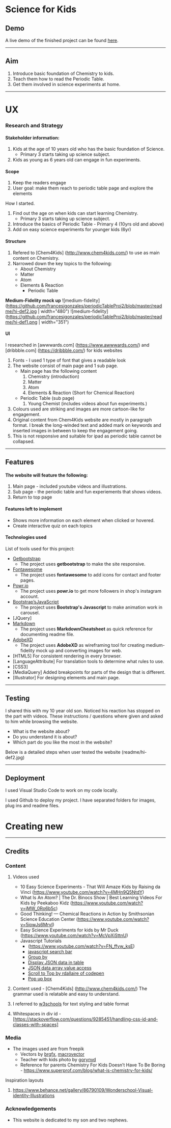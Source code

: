 # Science for Kids

## Demo

A live demo of the finished project can be found [here](https://francesjgonzales.github.io/periodicTableProj2/).

---

## Aim

1. Introduce basic foundation of Chemistry to kids.
2. Teach them how to read the Periodic Table.
3. Get them involved in science experiments at home.

---

# UX

### Research and Strategy

#### Stakeholder information:

1. Kids at the age of 10 years old who has the basic foundation of Science.
   - Primary 3 starts taking up science subject.
2. Kids as young as 6 years old can engage in fun experiments.

#### Scope

1. Keep the readers engage
2. User goal: make them reach to periodic table page and explore the elements

How I started.

1. Find out the age on when kids can start learning Chemistry.
   - Primary 3 starts taking up science subject.
2. Introduce the basics of Periodic Table - Primary 4 (10yrs old and above)
3. Add on easy science experiments for younger kids (6yr)

#### Structure

1. Refered to [Chem4Kids] (http://www.chem4kids.com/) to use as main content on Chemistry.
2. Narrowed down the key topics to the following:
   - About Chemistry
   - Matter
   - Atom
   - Elements & Reaction
     - Periodic Table

**Medium-Fidelity mock up**
![medium-fidelity](https://github.com/francesjgonzales/periodicTableProj2/blob/master/readme/hi-def2.jpg | width="480")
![medium-fidelity](https://github.com/francesjgonzales/periodicTableProj2/blob/master/readme/hi-def1.png | width="351")

#### UI

I researched in [awwwards.com] (https://www.awwwards.com/) and [dribbble.com] (https://dribbble.com/) for kids websites

1. Fonts - I used 1 type of font that gives a readable look
2. The website consist of main page and 1 sub page.
   - Main page has the following content
     1. Chemistry (introduction)
     2. Matter
     3. Atom
     4. Elements & Reaction (Short for Chemical Reaction)
   - Periodic Table (sub page)
     1. Young Chemist (includes videos about fun experiments.)
3. Colours used are striking and images are more cartoon-like for engagement.
4. Original content from Chem4Kids website are mostly in paragraph format. I break the long-winded text and added mark on keywords and inserted images in between to keep the engagement going.
5. This is not responsive and suitable for ipad as periodic table cannot be collapsed.

---

## Features

#### The website will feature the following:

1. Main page - included youtube videos and illustrations.
2. Sub page - the periodic table and fun experiements that shows videos.
3. Return to top page

#### Features left to implement

- Shows more information on each element when clicked or hovered.
- Create interactive quiz on each topics

#### Technologies used

List of tools used for this project:

- [Getbootstrap](https://getbootstrap.com/)
  - The project uses **getbootstrap** to make the site responsive.
- [Fontawesome](https://fontawesome.com/)
  - The project uses **fontawesome** to add icons for contact and footer pages.
- [Powr.io](https://www.powr.io/)
  - The project uses **powr.io** to get more followers in shop's instagram account.
- [Bootstrap’sJavaScript](https://getbootstrap.com/)
  - The project uses **Bootstrap's Javascript** to make animation work in carousel.
- [JQuery]
- [Markdown](https://github.com/adam-p/markdown-here/wiki/Markdown-Cheatsheet#emphasis)
  - The project uses **MarkdownCheatsheet** as quick reference for documenting readme file.
- [AdobeXD](https://www.adobe.com/sea/products/xd.html)
  - The project uses **AdobeXD** as wireframing tool for creating medium-fidelity mock up and converting images for web.
- [HTML5] For consistent rendering in every browser.
- [LanguageAttribute] For translation tools to determine what rules to use.
- [CSS3]
- [MediaQuery] Added breakpoints for parts of the design that is different.
- [Illustrator] For designing elements and main page.

---

## Testing

I shared this with my 10 year old son. Noticed his reaction has stopped on the part with videos.
These instructions / questions where given and asked to him while browsing the website.

- What is the website about?
- Do you understand it is about?
- Which part do you like the most in the website?

Below is a detailed steps when user tested the website
(readme/hi-def2.jpg)


---

## Deployment

I used Visual Studio Code to work on my code locally.

I used Github to deploy my project. I have separated folders for images, plug ins and readme files.
# Creating new 

---

## Credits

### Content

1. Videos used

   - 10 Easy Science Experiments - That Will Amaze Kids by Raising da Vinci (https://www.youtube.com/watch?v=4MHn9Q5NtdY)
   - What Is An Atom? | The Dr. Binocs Show | Best Learning Videos For Kids by Peekaboo Kidz (https://www.youtube.com/watch?v=jMW_0Ro6b5c)
   - Good Thinking! — Chemical Reactions in Action by Smithsonian Science Education Center (https://www.youtube.com/watch?v=5iowJs6MryI)
   - Easy Science Experiments for kids by Mr Duck (https://www.youtube.com/watch?v=McVpXiSttnU)
   - Javascript Tutorials
     - (https://www.youtube.com/watch?v=FN_ffvw_ksE)
     - [javascript search bar](https://www.youtube.com/watch?v=wxz5vJ1BWrc)
     - [Group by](https://www.youtube.com/watch?v=iBGUyPwm_dM)
     - [Display JSON data in table](https://www.youtube.com/watch?v=WMQ2sq1dw6Y&t=214s)
     - [JSON data array value access](https://www.youtube.com/watch?v=HdFYtHJDGd8)
     - [Scroll to Top by rdallaire of codepen](https://codepen.io/rdallaire/pen/apoyx)
     - [Pop up box](https://www.youtube.com/watch?v=MBaw_6cPmAw&t=177s)

2. Content used - [Chem4Kids] (http://www.chem4kids.com/) The grammar used is relatable and easy to understand.
3. I referred to [w3schools](w3schools.com) for text styling and table format
4. Whitespaces in div id - [https://stackoverflow.com/questions/9285451/handling-css-id-and-classes-with-spaces]

### Media

- The images used are from freepik
  - Vectors by [brgfx](https://www.freepik.com/brgfx), [macrovector](https://www.freepik.com/macrovector)
  - Teacher with kids photo by [gorynvd](https://www.freepik.com/gorynvd)
  - Reference for parents
    Chemistry For Kids Doesn’t Have To Be Boring - https://www.superprof.com/blog/what-is-chemistry-for-kids/

Inspiration layouts

1. https://www.behance.net/gallery/86790109/Wonderschool-Visual-identity-Illustrations

### Acknowledgements

- This website is dedicated to my son and two nephews.
